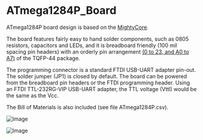 # ATmega1284P_Board
ATmega1284P board design is based on the [MightyCore](https://github.com/MCUdude/MightyCore).

The board features fairly easy to hand solder components, such as 0805 resistors, capacitors and LEDs, and it is breadboard friendly (100 mil spacing pin headers) with an orderly pin arrangement [(0 to 23, and A0 to A7)](https://camo.githubusercontent.com/318afd7cb36e720ea851fb34409d54c36701d0300eade1ba0faea744f00fc5db/68747470733a2f2f692e696d6775722e636f6d2f4b3334785a62342e6a7067) of the TQFP-44 package. 

The programming connector is a standard FTDI USB-UART adapter pin-out. The solder jumper (JP1) is closed by default. The board can be powered from the breadboard pin headers or the FTDI programming header. Using an FTDI TTL-232RG-VIP USB-UART adapter, the TTL voltage (Vttl) would be the same as the Vcc.

The Bill of Materials is also included (see file ATmega1284P.csv).

![Image](https://github.com/dcelctr/ATmega1284P_Board/blob/master/ATMEGA1284P_FRONT.png)

![Image](https://github.com/dcelctr/ATmega1284P_Board/blob/master/ATMEGA1284P_BACK.png)
